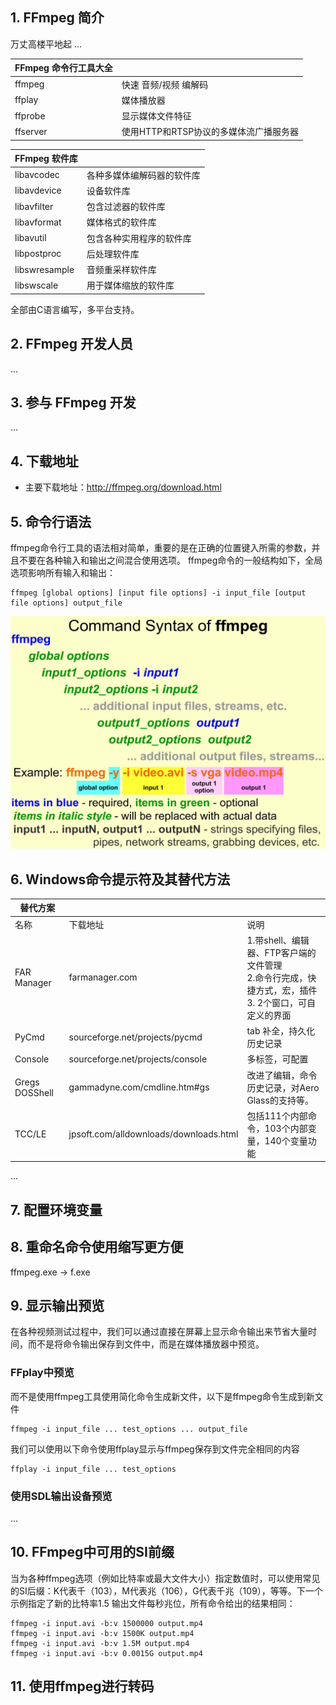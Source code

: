 ## 1. FFmpeg 简介
万丈高楼平地起
...

| FFmpeg 命令行工具大全 |                                        |
| --------------------- | -------------------------------------- |
| ffmpeg                | 快速 音频/视频 编解码                  |
| ffplay                | 媒体播放器                             |
| ffprobe               | 显示媒体文件特征                       |
| ffserver              | 使用HTTP和RTSP协议的多媒体流广播服务器 |

| FFmpeg 软件库 |                            |
| ------------- | -------------------------- |
| libavcodec    | 各种多媒体编解码器的软件库 |
| libavdevice   | 设备软件库                 |
| libavfilter   | 包含过滤器的软件库         |
| libavformat   | 媒体格式的软件库           |
| libavutil     | 包含各种实用程序的软件库   |
| libpostproc   | 后处理软件库               |
| libswresample | 音频重采样软件库           |
| libswscale    | 用于媒体缩放的软件库       |

全部由C语言编写，多平台支持。

## 2. FFmpeg 开发人员
...
## 3. 参与 FFmpeg 开发
...

## 4. 下载地址
- 主要下载地址：http://ffmpeg.org/download.html

## 5. 命令行语法
ffmpeg命令行工具的语法相对简单，重要的是在正确的位置键入所需的参数，并且不要在各种输入和输出之间混合使用选项。 ffmpeg命令的一般结构如下，全局选项影响所有输入和输出：

    ffmpeg [global options] [input file options] -i input_file [output file options] output_file

![alt 语法图片](../images/01.jpg)

## 6. Windows命令提示符及其替代方法
| 替代方案       |                                        |                                                                                                            |
| -------------- | -------------------------------------- | ---------------------------------------------------------------------------------------------------------- |
| 名称           | 下载地址                               | 说明                                                                                                       |
| FAR Manager    | farmanager.com                         | 1.带shell、编辑器、FTP客户端的文件管理 <br>2.命令行完成，快捷方式，宏，插件<br> 3. 2个窗口，可自定义的界面 |
| PyCmd          | sourceforge.net/projects/pycmd         | tab 补全，持久化历史记录                                                                                   |
| Console        | sourceforge.net/projects/console       | 多标签，可配置                                                                                             |
| Gregs DOSShell | gammadyne.com/cmdline.htm#gs           | 改进了编辑，命令历史记录，对Aero Glass的支持等。                                                           |
| TCC/LE         | jpsoft.com/alldownloads/downloads.html | 包括111个内部命令，103个内部变量，140个变量功能                                                            |

...

## 7. 配置环境变量

## 8. 重命名命令使用缩写更方便
ffmpeg.exe -> f.exe

## 9. 显示输出预览
在各种视频测试过程中，我们可以通过直接在屏幕上显示命令输出来节省大量时间，而不是将命令输出保存到文件中，而是在媒体播放器中预览。
### FFplay中预览
而不是使用ffmpeg工具使用简化命令生成新文件，以下是ffmpeg命令生成到新文件

    ffmpeg -i input_file ... test_options ... output_file


我们可以使用以下命令使用ffplay显示与ffmpeg保存到文件完全相同的内容

    ffplay -i input_file ... test_options

### 使用SDL输出设备预览
...

## 10. FFmpeg中可用的SI前缀
当为各种ffmpeg选项（例如比特率或最大文件大小）指定数值时，可以使用常见的SI后缀：K代表千（103），M代表兆（106），G代表千兆（109），等等。下一个示例指定了新的比特率1.5 输出文件每秒兆位，所有命令给出的结果相同：

    ffmpeg -i input.avi -b:v 1500000 output.mp4
    ffmpeg -i input.avi -b:v 1500K output.mp4
    ffmpeg -i input.avi -b:v 1.5M output.mp4
    ffmpeg -i input.avi -b:v 0.0015G output.mp4



## 11. 使用ffmpeg进行转码

